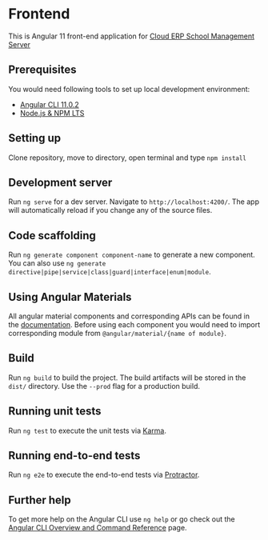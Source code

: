 # Frontend

This is Angular 11 front-end application for [Cloud ERP School Management Server](https://github.com/cloud-erp-school-system/backend) 

## Prerequisites
You would need following tools to set up local development environment:
- [Angular CLI 11.0.2](https://cli.angular.io/)
- [Node.js & NPM LTS](https://www.npmjs.com/get-npm)

## Setting up
Clone repository, move to directory, open terminal and type `npm install`

## Development server

Run `ng serve` for a dev server. Navigate to `http://localhost:4200/`. The app will automatically reload if you change any of the source files.

## Code scaffolding

Run `ng generate component component-name` to generate a new component. You can also use `ng generate directive|pipe|service|class|guard|interface|enum|module`.

## Using Angular Materials
All angular material components and corresponding APIs can be found in the [documentation](https://material.angular.io/components/categories).
Before using each component you would need to import corresponding module from `@angular/material/{name of module}`.

## Build

Run `ng build` to build the project. The build artifacts will be stored in the `dist/` directory. Use the `--prod` flag for a production build.

## Running unit tests

Run `ng test` to execute the unit tests via [Karma](https://karma-runner.github.io).

## Running end-to-end tests

Run `ng e2e` to execute the end-to-end tests via [Protractor](http://www.protractortest.org/).

## Further help

To get more help on the Angular CLI use `ng help` or go check out the [Angular CLI Overview and Command Reference](https://angular.io/cli) page.
